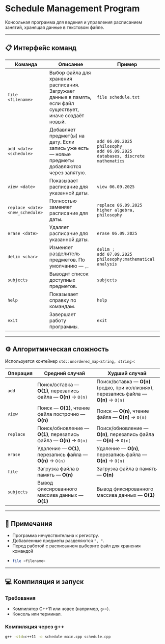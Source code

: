 # Schedule Management Program

Консольная программа для ведения и управления расписанием занятий, хранящая данные в текстовом файле.

---

## 📋 Интерфейс команд

| Команда | Описание | Пример |
|---------|---------|--------|
| `file <filename>` | Выбор файла для хранения расписания. Загружает данные в память, если файл существует, иначе создаёт новый. | `file schedule.txt` |
| `add <date> <schedule>` | Добавляет предмет(ы) на дату. Если запись уже есть — новые предметы добавляются через запятую. | `add 06.09.2025 philosophy`<br>`add 06.09.2025 databases, discrete mathematics` |
| `view <date>` | Показывает расписание для указанной даты. | `view 06.09.2025` |
| `replace <date> <new_schedule>` | Полностью заменяет расписание для даты. | `replace 06.09.2025 higher algebra, philosophy` |
| `erase <date>` | Удаляет расписание для указанной даты. | `erase 06.09.2025` |
| `delim <char>` | Изменяет разделитель предметов. По умолчанию — `,`. | `delim ;`<br>`add 07.09.2025 philosophy;mathematical analysis` |
| `subjects` | Выводит список доступных предметов. | `subjects` |
| `help` | Показывает справку по командам. | `help` |
| `exit` | Завершает работу программы. | `exit` |

---

## ⚙️ Алгоритмическая сложность

Используется контейнер `std::unordered_map<string, string>`:

| Операция | Средний случай | Худший случай |
|----------|----------------|---------------|
| `add` | Поиск/вставка — **O(1)**, перезапись файла — **O(n)** → `O(n)` | Поиск/вставка — **O(n)** (редко, при коллизиях), перезапись файла — **O(n)** → `O(n)` |
| `view` | Поиск — **O(1)**, чтение файла построчно — **O(n)** | Поиск — **O(n)**, чтение файла — **O(n)** → `O(n)` |
| `replace` | Поиск/обновление — **O(1)**, перезапись файла — **O(n)** → `O(n)` | Поиск/обновление — **O(n)**, перезапись файла — **O(n)** → `O(n)` |
| `erase` | Удаление — **O(1)**, перезапись файла — **O(n)** → `O(n)` | Удаление — **O(n)**, перезапись файла — **O(n)** → `O(n)` |
| `file` | Загрузка файла в память — **O(n)** | Загрузка файла в память — **O(n)** |
| `subjects` | Вывод фиксированного массива данных — **O(1)** | Вывод фиксированного массива данных — **O(1)** |
 
---

## 📝 Примечания

- Программа нечувствительна к регистру.  
- Добавленные предметы разделяются `", "`.
- Перед работой с расписанием выберите файл для хранения командой
- 
  ```bash
  file <filename>

---


## 💻 Компиляция и запуск

### Требования
- Компилятор C++11 или новее (например, `g++`).
- Консоль или терминал.

### Компиляция через g++
```bash
g++ -std=c++11 -o schedule main.cpp schedule.cpp


